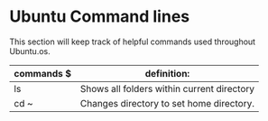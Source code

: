 # Ubuntu Command lines

This section will keep track of helpful commands used throughout Ubuntu.os.

|                commands  $                   |                   definition:                              |
|----------------------------------------------|------------------------------------------------------------|
|  ls                                          |    Shows all folders within current directory              |
|  cd ~                                        |    Changes directory to set home directory.                |
